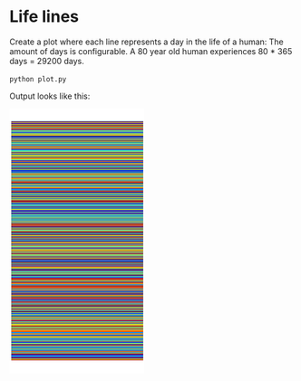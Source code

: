 # Life lines
Create a plot where each line represents a day in the life of a human:
The amount of days is configurable. A 80 year old human experiences 80 * 365 days = 29200 days.

`python plot.py`

Output looks like this:


![Life Lines](life_lines.png)